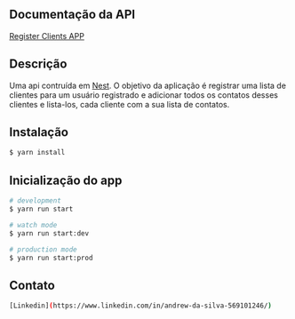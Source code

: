 ## Documentação da API
[Register Clients APP](https://api-clients-a79o.onrender.com/api)

## Descrição

Uma api contruída em [Nest](https://github.com/nestjs/nest). O objetivo da aplicação é registrar uma lista de clientes para um usuário registrado e adicionar todos os contatos desses clientes e lista-los, cada cliente com a sua lista de contatos.

## Instalação

```bash
$ yarn install
```

## Inicialização do app

```bash
# development
$ yarn run start

# watch mode
$ yarn run start:dev

# production mode
$ yarn run start:prod
```

## Contato

```bash
[Linkedin](https://www.linkedin.com/in/andrew-da-silva-569101246/)
```

